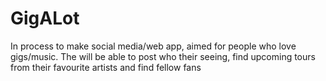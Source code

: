 # GigALot
In process to make social media/web app, aimed for people who love gigs/music. The will be able to post who their seeing, find upcoming tours from their favourite artists and find fellow fans
